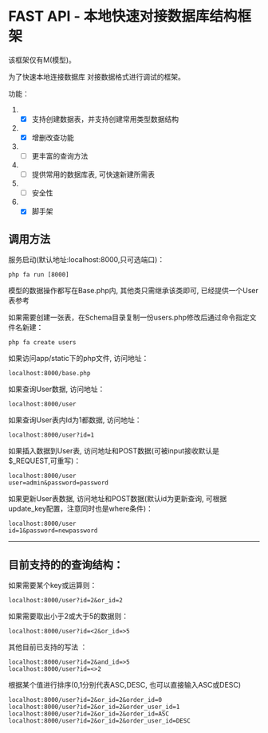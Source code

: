 <h1>FAST API - 本地快速对接数据库结构框架</h1>

该框架仅有M(模型)。

为了快速本地连接数据库 对接数据格式进行调试的框架。

功能：
1.  - [x] 支持创建数据表，并支持创建常用类型数据结构
2.  - [x] 增删改查功能
3.  - [ ] 更丰富的查询方法
4.  - [ ] 提供常用的数据库表, 可快速新建所需表
5.  - [ ] 安全性
6.  - [x] 脚手架

<h2>调用方法</h2>

服务启动(默认地址:localhost:8000,只可选端口)：
>>>
    php fa run [8000]
>>>

模型的数据操作都写在Base.php内, 其他类只需继承该类即可, 已经提供一个User表参考

如果需要创建一张表，在Schema目录复制一份users.php修改后通过命令指定文件名新建：
>>>
    php fa create users
>>>

如果访问app/static下的php文件, 访问地址：
>>>
    localhost:8000/base.php
>>>

如果查询User数据, 访问地址：
>>>
    localhost:8000/user
>>>

如果查询User表内Id为1都数据, 访问地址：
>>>
    localhost:8000/user?id=1
>>>

如果插入数据到User表, 访问地址和POST数据(可被input接收默认是$_REQUEST,可重写)：
>>>
    localhost:8000/user
    user=admin&password=password
>>>

如果更新User表数据, 访问地址和POST数据(默认id为更新查询, 可根据update_key配置，注意同时也是where条件)：
>>>
    localhost:8000/user
    id=1&password=newpassword
>>>

<hr>
<h2>目前支持的的查询结构：</h2>

如果需要某个key或运算则：
>>>
    localhost:8000/user?id=2&or_id=2
>>>

如果需要取出小于2或大于5的数据则：
>>>
    localhost:8000/user?id=<2&or_id=>5
>>>

其他目前已支持的写法 ：
>>>
    localhost:8000/user?id=2&and_id=>5
    localhost:8000/user?id=<>2
>>>

根据某个值进行排序(0,1分别代表ASC,DESC, 也可以直接输入ASC或DESC)
>>>
    localhost:8000/user?id=2&or_id=2&order_id=0
    localhost:8000/user?id=2&or_id=2&order_user_id=1
    localhost:8000/user?id=2&or_id=2&order_id=ASC
    localhost:8000/user?id=2&or_id=2&order_user_id=DESC
>>>